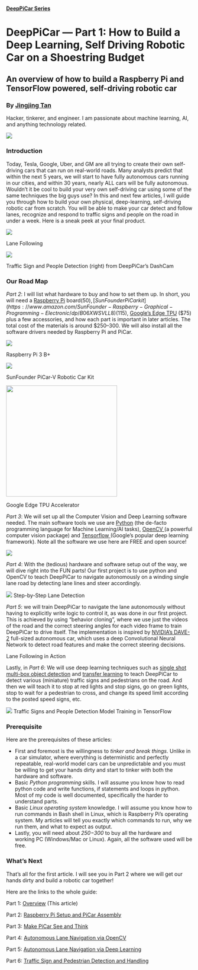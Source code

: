 #### [DeepPiCar Series](https://towardsdatascience.com/tagged/deep-pi-car)

# DeepPiCar — Part 1: How to Build a Deep Learning, Self Driving Robotic Car on a Shoestring Budget

## An overview of how to build a Raspberry Pi and TensorFlow powered, self-driving robotic car

### By [Jingjing Tan](tanjingjing1994@gmail.com)

Hacker, tinkerer, and engineer. I am passionate about machine learning, AI, and
anything technology related.

![](https://cdn-images-1.medium.com/max/800/1*4GhtKM-eyuYqEpZnnUJZ9w@2x.jpeg)

### Introduction

Today, Tesla, Google, Uber, and GM are all trying to create their own
self-driving cars that can run on real-world roads. Many analysts predict that
within the next 5 years, we will start to have fully autonomous cars running in
our cities, and within 30 years, nearly ALL cars will be fully autonomous.
Wouldn’t it be cool to build your very own self-driving car using some of the
same techniques the big guys use? In this and next few articles, I will guide
you through how to build your own physical, deep-learning, self-driving robotic
car from scratch. You will be able to make your car detect and follow lanes,
recognize and respond to traffic signs and people on the road in under a week.
Here is a sneak peek at your final product.

![](https://cdn-images-1.medium.com/max/600/1*3sMJxWJ34vQH0WobdFPVAA.jpeg)

Lane Following

![](https://cdn-images-1.medium.com/max/600/1*bYqrTsiMnoaKu9CfjewlEg.jpeg)

Traffic Sign and People Detection (right) from
DeepPiCar’s DashCam</span>

### Our Road Map

*Part 2*: I will list what hardware to buy and how to set them up. In short, you
will need a [Raspberry
Pi](https://www.amazon.com/CanaKit-Raspberry-Power-Supply-Listed/dp/B07BC6WH7V/)
board($50), [SunFounder PiCar
kit](https://www.amazon.com/SunFounder-Raspberry-Graphical-Programming-Electronic/dp/B06XWSVLL8)
($115), [Google’s Edge TPU](https://coral.withgoogle.com/products/accelerator)
($75) plus a few accessories, and how each part is important in later articles.
The total cost of the materials is around $250–300. We will also install all the
software drivers needed by Raspberry Pi and PiCar.

![](https://cdn-images-1.medium.com/max/400/1*H7mwt6TcJtZc28fsKh42xg.jpeg)

Raspberry Pi 3 B+

![](https://cdn-images-1.medium.com/max/400/1*LUD3NFk4hCz5wFpRWSGODQ.jpeg)

SunFounder PiCar-V Robotic Car Kit

<img src="https://cdn-images-1.medium.com/max/600/1*RIddRse2MoaJtSFes6VkgQ.jpeg" width="300" />

Google Edge TPU Accelerator

*Part 3*: We will set up all the Computer Vision and Deep Learning software
needed. The main software tools we use are [Python](https://www.python.org/)
(the de-facto programming language for Machine Learning/AI tasks), [OpenCV
](https://github.com/opencv/opencv)(a powerful computer vision package) and
[Tensorflow ](https://www.tensorflow.org/)(Google’s popular deep learning
framework). Note all the software we use here are FREE and open source!

![](https://cdn-images-1.medium.com/max/800/1*_jABdMfUVcyPdi5b3zlfVg.jpeg)

*Part 4*: With the (tedious) hardware and software setup out of the way, we will
dive right into the FUN parts! Our first project is to use python and OpenCV to
teach DeepPiCar to navigate autonomously on a winding single lane road by
detecting lane lines and steer accordingly.

![](https://cdn-images-1.medium.com/max/800/1*cVqpqZ129JiiQZxZwqMlMg.jpeg)
<span class="figcaption_hack">Step-by-Step Lane Detection</span>

*Part 5*: we will train DeepPiCar to navigate the lane autonomously without having
to explicitly write logic to control it, as was done in our first project. This
is achieved by using “behavior cloning”, where we use just the videos of the
road and the correct steering angles for each video frame to train DeepPiCar to
drive itself. The implementation is inspired by [NVIDIA’s
DAVE-2](https://images.nvidia.com/content/tegra/automotive/images/2016/solutions/pdf/end-to-end-dl-using-px.pdf)
full-sized autonomous car, which uses a deep Convolutional Neural Network to
detect road features and make the correct steering decisions.

<span class="figcaption_hack">Lane Following in Action</span>

Lastly, in *Part 6*: We will use deep learning techniques such as [single shot
multi-box object detection](https://arxiv.org/abs/1512.02325) and [transfer
learning](https://machinelearningmastery.com/transfer-learning-for-deep-learning/)
to teach DeepPiCar to detect various (miniature) traffic signs and pedestrians
on the road. And then we will teach it to stop at red lights and stop signs, go
on green lights, stop to wait for a pedestrian to cross, and change its speed
limit according to the posted speed signs, etc.

![](https://cdn-images-1.medium.com/max/1200/1*Hw7r95umdwnzK2EPTayvfg.jpeg)
<span class="figcaption_hack">Traffic Signs and People Detection Model Training in TensorFlow</span>

### Prerequisite

Here are the prerequisites of these articles:

* First and foremost is the willingness to *tinker and break things*. Unlike in a
car simulator, where everything is deterministic and perfectly repeatable,
real-world model cars can be unpredictable and you must be willing to get your
hands dirty and start to tinker with both the hardware and software.
* Basic *Python programming* skills. I will assume you know how to read python
code and write functions, if statements and loops in python. Most of my code is
well documented, specifically the harder to understand parts.
* Basic *Linux operating system* knowledge. I will assume you know how to run
commands in Bash shell in Linux, which is Raspberry Pi’s operating system. My
articles will tell you exactly which commands to run, why we run them, and what
to expect as output.
* Lastly, you will need about *$250-$300* to buy all the hardware and working PC
(Windows/Mac or Linux). Again, all the software used will be free.


### What’s Next

That’s all for the first article. I will see you in Part 2 where we will get our
hands dirty and build a robotic car together!

Here are the links to the whole guide:

Part 1: [Overview](https://medium.com/@dctian/deeppicar-part-1-102e03c83f2c?source=your_stories_page---------------------------)
(This article)

Part 2: [Raspberry Pi Setup and PiCar
Assembly](https://medium.com/@dctian/deeppicar-part-2-8512be2133f3?source=your_stories_page---------------------------)

Part 3: [Make PiCar See and
Think](https://medium.com/@dctian/deeppicar-part-3-d648b76fc0be?source=your_stories_page---------------------------)

Part 4: [Autonomous Lane Navigation via
OpenCV](https://medium.com/@dctian/deeppicar-part-4-lane-following-via-opencv-737dd9e47c96?source=your_stories_page---------------------------)

Part 5:
[Autonomous](https://medium.com/@dctian/deeppicar-part-4-lane-following-via-opencv-737dd9e47c96?source=your_stories_page---------------------------)[
Lane Navigation via Deep
Learning](https://medium.com/@dctian/deeppicar-part-5-lane-following-via-deep-learning-d93acdce6110?source=your_stories_page---------------------------)

Part 6: [Traffic Sign and Pedestrian Detection and
Handling](https://medium.com/@dctian/deeppicar-part-6-963334b2abe0?source=your_stories_page---------------------------)




